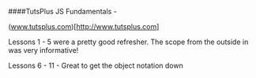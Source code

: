 ####TutsPlus JS Fundamentals -

(www.tutsplus.com)[http://www.tutsplus.com]


Lessons 1 - 5 were a pretty good refresher. The scope from the outside in was very informative!

Lessons 6 - 11 - Great to get the object notation down
